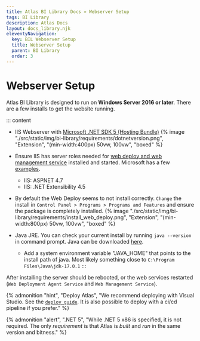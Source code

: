 ```yaml
---
title: Atlas BI Library Docs » Webserver Setup
tags: BI Library
description: Atlas Docs
layout: docs_library.njk
eleventyNavigation:
  key: BIL Webserver Setup
  title: Webserver Setup
  parent: BI Library
  order: 3
---
```


# Webserver Setup

Atlas BI Library is designed to run on **Windows Server 2016 or later**. There are a few installs to get the website running.

::: content
- IIS Webserver with [Microsoft .NET SDK 5 (Hosting Bundle)](https://dotnet.microsoft.com/download/dotnet/5.0)
  {% image "./src/static/img/bi-library/requirements/dotnetversion.png", "Extension", "(min-width:400px) 50vw, 100vw", "boxed" %}
- Ensure IIS has server roles needed for [web deploy and web management service](https://docs.microsoft.com/en-us/aspnet/web-forms/overview/deployment/visual-studio-web-deployment/deploying-to-iis) installed and started. Microsoft has a few [examples](https://docs.microsoft.com/en-us/aspnet/web-forms/overview/deployment/visual-studio-web-deployment/deploying-to-iis). 

  - IIS: ASPNET 4.7
  - IIS: .NET Extensibility 4.5

- By default the Web Deploy seems to not install correctly. `Change` the install in `Control Panel > Programs > Programs and Features` and ensure the package is completely installed.
  {% image "./src/static/img/bi-library/requirements/install_web_deploy.png", "Extension", "(min-width:800px) 50vw, 100vw", "boxed" %}
- Java JRE. You can check your current install by running ``java --version`` in command prompt. Java can be downloaded [here](https://www.oracle.com/java/technologies/downloads/#jdk17-windows).
  
  - Add a system environment variable "JAVA_HOME" that points to the install path of java. Most likely something close to `C:\Program Files\Java\jdk-17.0.1`
:::

After installing the server should be rebooted, or the web services restarted (`Web Deployment Agent Service` and `Web Management Service`).

{% admonition
   "hint",
   "Deploy Atlas",
   "We recommend deploying with Visual Studio. See the [`deploy guide`](/docs/bi-library/deploy/). It is also possible to deploy with a ci/cd pipeline if you prefer."
%}

{% admonition
   "alert",
   ".NET 5",
   "While .NET 5 x86 is specified, it is not required. The only *requirement* is that Atlas is *built* and *run* in the same version and bitness."
%}
